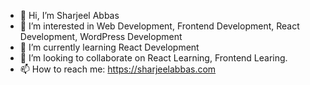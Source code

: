 - 👋 Hi, I’m Sharjeel Abbas
- 👀 I’m interested in Web Development, Frontend Development, React Development, WordPress Development
- 🌱 I’m currently learning React Development
- 💞️ I’m looking to collaborate on React Learning, Frontend Learing.
- 📫 How to reach me: https://sharjeelabbas.com

<!---
sm1gr8/sm1gr8 is a ✨ special ✨ repository because its `README.md` (this file) appears on your GitHub profile.
You can click the Preview link to take a look at your changes.
--->
